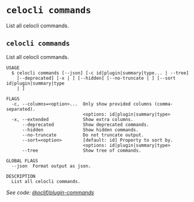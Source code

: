 `celocli commands`
==================

List all celocli commands.

## `celocli commands`

List all celocli commands.

```
USAGE
  $ celocli commands [--json] [-c id|plugin|summary|type... | --tree]
    [--deprecated] [-x | ] [--hidden] [--no-truncate | ] [--sort id|plugin|summary|type
    | ]

FLAGS
  -c, --columns=<option>...  Only show provided columns (comma-separated).
                             <options: id|plugin|summary|type>
  -x, --extended             Show extra columns.
      --deprecated           Show deprecated commands.
      --hidden               Show hidden commands.
      --no-truncate          Do not truncate output.
      --sort=<option>        [default: id] Property to sort by.
                             <options: id|plugin|summary|type>
      --tree                 Show tree of commands.

GLOBAL FLAGS
  --json  Format output as json.

DESCRIPTION
  List all celocli commands.
```

_See code: [@oclif/plugin-commands](https://github.com/oclif/plugin-commands/blob/v4.1.21/src/commands/commands.ts)_

